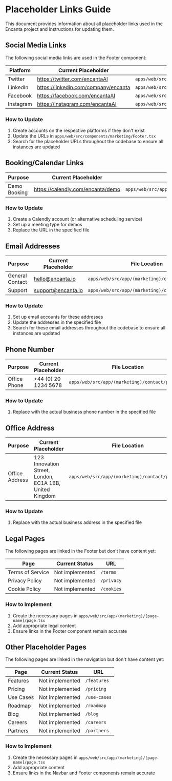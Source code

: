 # Placeholder Links Guide

This document provides information about all placeholder links used in the Encanta project and instructions for updating them.

## Social Media Links

The following social media links are used in the Footer component:

| Platform | Current Placeholder | File Location |
|----------|---------------------|---------------|
| Twitter | https://twitter.com/encantaAI | `apps/web/src/components/marketing/Footer.tsx` |
| LinkedIn | https://linkedin.com/company/encanta | `apps/web/src/components/marketing/Footer.tsx` |
| Facebook | https://facebook.com/encantaAI | `apps/web/src/components/marketing/Footer.tsx` |
| Instagram | https://instagram.com/encantaAI | `apps/web/src/components/marketing/Footer.tsx` |

### How to Update

1. Create accounts on the respective platforms if they don't exist
2. Update the URLs in `apps/web/src/components/marketing/Footer.tsx`
3. Search for the placeholder URLs throughout the codebase to ensure all instances are updated

## Booking/Calendar Links

| Purpose | Current Placeholder | File Location |
|---------|---------------------|---------------|
| Demo Booking | https://calendly.com/encanta/demo | `apps/web/src/app/(marketing)/contact/page.tsx` |

### How to Update

1. Create a Calendly account (or alternative scheduling service)
2. Set up a meeting type for demos
3. Replace the URL in the specified file

## Email Addresses

| Purpose | Current Placeholder | File Location |
|---------|---------------------|---------------|
| General Contact | hello@encanta.io | `apps/web/src/app/(marketing)/contact/page.tsx` |
| Support | support@encanta.io | `apps/web/src/app/(marketing)/contact/page.tsx` |

### How to Update

1. Set up email accounts for these addresses
2. Update the addresses in the specified file
3. Search for these email addresses throughout the codebase to ensure all instances are updated

## Phone Number

| Purpose | Current Placeholder | File Location |
|---------|---------------------|---------------|
| Office Phone | +44 (0) 20 1234 5678 | `apps/web/src/app/(marketing)/contact/page.tsx` |

### How to Update

1. Replace with the actual business phone number in the specified file

## Office Address

| Purpose | Current Placeholder | File Location |
|---------|---------------------|---------------|
| Office Address | 123 Innovation Street, London, EC1A 1BB, United Kingdom | `apps/web/src/app/(marketing)/contact/page.tsx` |

### How to Update

1. Replace with the actual business address in the specified file

## Legal Pages

The following pages are linked in the Footer but don't have content yet:

| Page | Current Status | URL |
|------|---------------|-----|
| Terms of Service | Not implemented | `/terms` |
| Privacy Policy | Not implemented | `/privacy` |
| Cookie Policy | Not implemented | `/cookies` |

### How to Implement

1. Create the necessary pages in `apps/web/src/app/(marketing)/[page-name]/page.tsx`
2. Add appropriate legal content
3. Ensure links in the Footer component remain accurate

## Other Placeholder Pages

The following pages are linked in the navigation but don't have content yet:

| Page | Current Status | URL |
|------|---------------|-----|
| Features | Not implemented | `/features` |
| Pricing | Not implemented | `/pricing` |
| Use Cases | Not implemented | `/use-cases` |
| Roadmap | Not implemented | `/roadmap` |
| Blog | Not implemented | `/blog` |
| Careers | Not implemented | `/careers` |
| Partners | Not implemented | `/partners` |

### How to Implement

1. Create the necessary pages in `apps/web/src/app/(marketing)/[page-name]/page.tsx`
2. Add appropriate content
3. Ensure links in the Navbar and Footer components remain accurate 